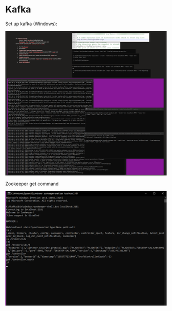 # Kafka
Set up kafka (Windows):

![Setup Kafka Windows](/img/Kafka-setup.png "Setup Kafka")

Zookeeper get command

![Zookeeper](/img/Zookeeper.png "Zookeeper")
